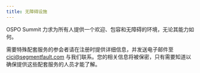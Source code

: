 ```yaml
---
title: 无障碍设施
---
```


OSPO Summit 力求为所有人提供一个欢迎、包容和无障碍的环境，无论其能力如何。

需要特殊配套服务的参会者请在注册时提供详细信息，并发送电子邮件至 cici@segmentfault.com 与我们联系。您的相关信息将被保密，只有需要知道以确保提供这些配套服务的人员才能了解。